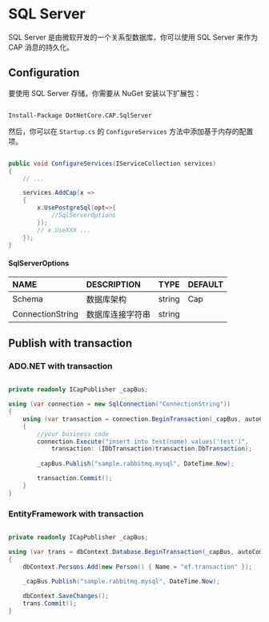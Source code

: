 # SQL Server

SQL Server 是由微软开发的一个关系型数据库，你可以使用 SQL Server 来作为 CAP 消息的持久化。

## Configuration

要使用 SQL Server 存储，你需要从 NuGet 安装以下扩展包：

```shell

Install-Package DotNetCore.CAP.SqlServer

```

然后，你可以在 `Startup.cs` 的 `ConfigureServices` 方法中添加基于内存的配置项。

```csharp

public void ConfigureServices(IServiceCollection services)
{
    // ...

    services.AddCap(x =>
    {
        x.UsePostgreSql(opt=>{
            //SqlServerOptions
        }); 
        // x.UseXXX ...
    });
}

```

#### SqlServerOptions

NAME | DESCRIPTION | TYPE | DEFAULT
:---|:---|---|:---
Schema | 数据库架构 | string | Cap
ConnectionString | 数据库连接字符串 | string | 

## Publish with transaction

### ADO.NET with transaction

```csharp

private readonly ICapPublisher _capBus;

using (var connection = new SqlConnection("ConnectionString"))
{
    using (var transaction = connection.BeginTransaction(_capBus, autoCommit: false))
    {
        //your business code
        connection.Execute("insert into test(name) values('test')", 
            transaction: (IDbTransaction)transaction.DbTransaction);
        
        _capBus.Publish("sample.rabbitmq.mysql", DateTime.Now);

        transaction.Commit();
    }
}
```

### EntityFramework with transaction

```csharp

private readonly ICapPublisher _capBus;

using (var trans = dbContext.Database.BeginTransaction(_capBus, autoCommit: false))
{
    dbContext.Persons.Add(new Person() { Name = "ef.transaction" });
    
    _capBus.Publish("sample.rabbitmq.mysql", DateTime.Now);

    dbContext.SaveChanges();
    trans.Commit();
}

```
